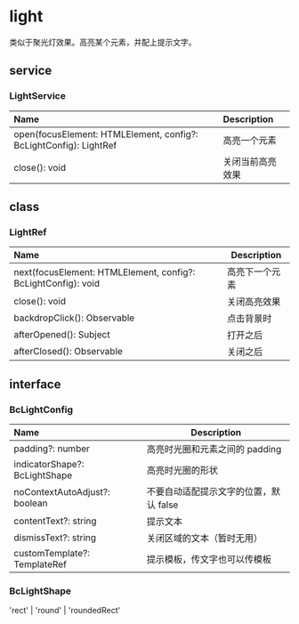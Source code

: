 # light

类似于聚光灯效果。高亮某个元素，并配上提示文字。

## service

### LightService

| Name                                                              | Description      |
| :---------------------------------------------------------------- | :--------------- |
| open(focusElement: HTMLElement, config?: BcLightConfig): LightRef | 高亮一个元素     |
| close(): void                                                     | 关闭当前高亮效果 |

## class

### LightRef

| Name                                                          | Description    |
| :------------------------------------------------------------ | -------------- |
| next(focusElement: HTMLElement, config?: BcLightConfig): void | 高亮下一个元素 |
| close(): void                                                 | 关闭高亮效果   |
| backdropClick(): Observable<MouseEvent>                       | 点击背景时     |
| afterOpened(): Subject<void>                                  | 打开之后       |
| afterClosed(): Observable<void>                               | 关闭之后       |

## interface

### BcLightConfig

| Name                              | Description                            |
| :-------------------------------- | -------------------------------------- |
| padding?: number                  | 高亮时光圈和元素之间的 padding         |
| indicatorShape?: BcLightShape     | 高亮时光圈的形状                       |
| noContextAutoAdjust?: boolean     | 不要自动适配提示文字的位置，默认 false |
| contentText?: string              | 提示文本                               |
| dismissText?: string              | 关闭区域的文本（暂时无用）             |
| customTemplate?: TemplateRef<any> | 提示模板，传文字也可以传模板           |

### BcLightShape

'rect' | 'round' | 'roundedRect'
